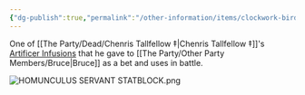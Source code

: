 ```yaml
---
{"dg-publish":true,"permalink":"/other-information/items/clockwork-bird/","noteIcon":"","created":"2024-07-21T23:23:19.880+01:00","updated":"2024-12-13T17:46:39.110+00:00"}
---
```


One of [[The Party/Dead/Chenris Tallfellow ‡\|Chenris Tallfellow ‡]]'s [Artificer Infusions](http://dnd5e.wikidot.com/artificer:infusions) that he gave to [[The Party/Other Party Members/Bruce\|Bruce]] as a bet and uses in battle. 

![HOMUNCULUS SERVANT STATBLOCK.png](/img/user/Admin/Attachments/HOMUNCULUS%20SERVANT%20STATBLOCK.png)